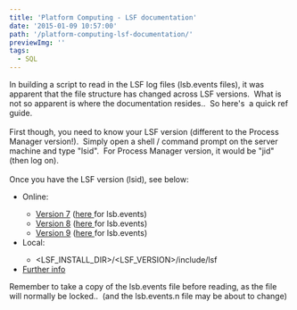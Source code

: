 ```yaml
---
title: 'Platform Computing - LSF documentation'
date: '2015-01-09 10:57:00'
path: '/platform-computing-lsf-documentation/'
previewImg: ''
tags:
  - SQL
---
```


In building a script to read in the LSF log files (lsb.events files), it was apparent that the file structure has changed across LSF versions. &nbsp;What is not so apparent is where the documentation resides.. &nbsp;So here's &nbsp;a quick ref guide.<br /><br />First though, you need to know your LSF version (different to the Process Manager version!). &nbsp;Simply open a shell / command prompt on the server machine and type "lsid". &nbsp;For Process Manager version, it would be "jid" (then log on).<br /><br />Once you have the LSF version (lsid), see below:<br /><ul><li>Online:</li><ul><li><a href="http://www.ccs.miami.edu/hpc/lsf/7.0.6/">Version 7</a> (<a href="http://www.ccs.miami.edu/hpc/lsf/7.0.6/schema/lsb_events.htm">here </a>for lsb.events)</li><li><a href="http://www.slac.stanford.edu/comp/unix/package/lsf/LSF8.1_doc/8.0/">Version 8</a> (<a href="http://www.slac.stanford.edu/comp/unix/package/lsf/LSF8.1_doc/8.0/lsf_config_ref/index.htm?lsb.events.5.html?zoom_highlight=Event%2BTime~main">here </a>for lsb.events)</li><li><a href="http://www.ccs.miami.edu/hpc/lsf/9.1.1/">Version 9</a>&nbsp;(<a href="http://www.ccs.miami.edu/hpc/lsf/9.1.1/lsf_config_ref/index.htm?lsb.events.5.html~main">here </a>for lsb.events)</li></ul><li>Local:</li><ul><li>&lt;LSF_INSTALL_DIR&gt;/&lt;LSF_VERSION&gt;/include/lsf</li></ul><li><a href="http://www.cs.huji.ac.il/labs/parallel/workload/l_lanl_o2k/lsf2swf.pl">Further info</a></li></ul><div>Remember to take a copy of the lsb.events file before reading, as the file will normally be locked.. &nbsp;(and the lsb.events.n file may be about to change)</div>
